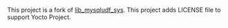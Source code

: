 This project is a fork of [lib_mysqludf_sys](https://github.com/mysqludf/lib_mysqludf_sys). This project adds LICENSE file to support Yocto Project.
